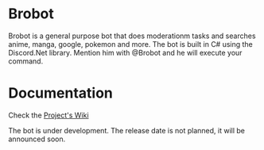 # Brobot
Brobot is a general purpose bot that does moderationm tasks and searches anime, manga, google, pokemon and more. 
The bot is built in C# using the Discord.Net library. 
Mention him with @Brobot and he will execute your command. 

# Documentation
Check the [Project's Wiki](https://github.com/DavCam05/Brobot/wiki)

The bot is under development. The release date is not planned, it will be announced soon.